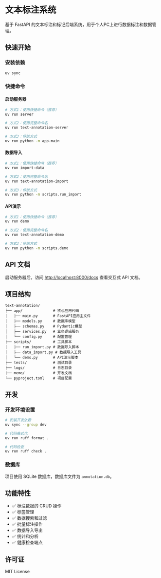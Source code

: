 # 文本标注系统

基于 FastAPI 的文本标注和标记后端系统，用于个人PC上进行数据标注和数据管理。

## 快速开始

### 安装依赖
```bash
uv sync
```

### 快捷命令

#### 启动服务器
```bash
# 方式1：使用快捷命令（推荐）
uv run server

# 方式2：使用完整命令名
uv run text-annotation-server

# 方式3：传统方式
uv run python -m app.main
```

#### 数据导入
```bash
# 方式1：使用快捷命令（推荐）
uv run import-data

# 方式2：使用完整命令名  
uv run text-annotation-import

# 方式3：传统方式
uv run python -m scripts.run_import
```

#### API演示
```bash
# 方式1：使用快捷命令（推荐）
uv run demo

# 方式2：使用完整命令名
uv run text-annotation-demo

# 方式3：传统方式
uv run python -m scripts.demo
```

## API 文档

启动服务器后，访问 [http://localhost:8000/docs](http://localhost:8000/docs) 查看交互式 API 文档。

## 项目结构

```
text-annotation/
├── app/              # 核心应用代码
│   ├── main.py       # FastAPI应用主文件
│   ├── models.py     # 数据库模型
│   ├── schemas.py    # Pydantic模型
│   ├── services.py   # 业务逻辑服务
│   └── config.py     # 配置管理
├── scripts/          # 工具脚本
│   ├── run_import.py # 数据导入脚本
│   ├── data_import.py # 数据导入工具
│   └── demo.py       # API演示脚本
├── tests/            # 测试目录
├── logs/             # 日志目录
├── memo/             # 开发文档
└── pyproject.toml    # 项目配置
```

## 开发

### 开发环境设置
```bash
# 安装开发依赖
uv sync --group dev

# 代码格式化
uv run ruff format .

# 代码检查
uv run ruff check .
```

### 数据库

项目使用 SQLite 数据库，数据库文件为 `annotation.db`。

## 功能特性

- ✅ 标注数据的 CRUD 操作
- ✅ 标签管理
- ✅ 数据搜索和过滤
- ✅ 批量标注操作
- ✅ 数据导入导出
- ✅ 统计和分析
- ✅ 健康检查端点

## 许可证

MIT License
